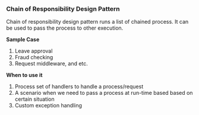 ### Chain of Responsibility Design Pattern

Chain of responsibility design pattern runs a list of chained process. It can be used to pass the process to other execution. 

**Sample Case**
1. Leave approval
2. Fraud checking
3. Request middleware, and etc.

**When to use it**
1. Process set of handlers to handle a process/request
2. A scenario when we need to pass a process at run-time based based on certain situation
3. Custom exception handling